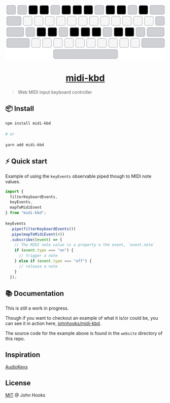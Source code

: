 <p align="center" style="max-width: 720px;">
  <a href="https://johnhooks.io/midi-kbd">
    <img
      alt="Preview of computer keyboard overlaid with musical notes"
      src="https://raw.githubusercontent.com/johnhooks/midi-kbd/main/.github/keyboard.svg"
    >
  </a>
</p>

<h1 align="center">
  <a href="https://johnhooks.io/midi-kbd">
    midi-kbd
  </a>
</h1>

> Web MIDI input keyboard controller

## 📦 Install

```sh
npm install midi-kbd

# or

yarn add midi-kbd
```

## ⚡️ Quick start

Example of using the `keyEvents` observable piped though to MIDI note values.

```js
import {
  filterKeyboardEvents,
  keyEvents,
  mapToMidiEvent
} from "midi-kbd";

keyEvents
  .pipe(filterKeyboardEvents())
  .pipe(mapToMidiEvent(4))
  .subscribe((event) => {
    // The MIDI note value is a property o the event, `event.note`
    if (event.type === "on") {
      // trigger a note
    } else if (event.type === "off") {
      // release a note
    }
  });
```

## 📚 Documentation

This is still a work in progress.

Though if you want to checkout an example of what it is/or could be, you can see it in action here, [johnhooks/midi-kbd](https://johnhooks.io/midi-kbd).

The source code for the example above is found in the `website` directory of this repo.

## Inspiration

[AudioKeys](https://github.com/kylestetz/AudioKeys)

## License

[MIT](LICENSE) @ John Hooks
